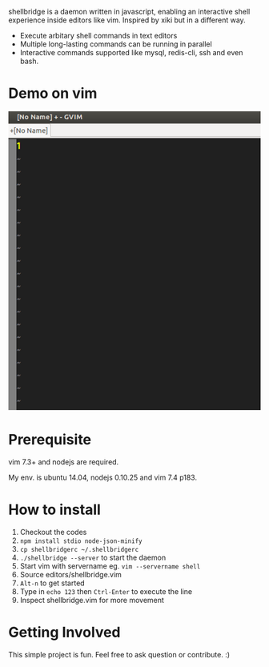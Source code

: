 shellbridge is a daemon written in javascript, enabling an interactive shell experience inside editors like vim. Inspired by xiki but in a different way.

* Execute arbitary shell commands in text editors
* Multiple long-lasting commands can be running in parallel
* Interactive commands supported like mysql, redis-cli, ssh and even bash.


Demo on vim
===========

![alt tag](https://raw.githubusercontent.com/lokikl/shellbridge/master/vim-demo.gif)


Prerequisite
============

vim 7.3+ and nodejs are required.

My env. is ubuntu 14.04, nodejs 0.10.25 and vim 7.4 p183.


How to install
==============

1. Checkout the codes
2. `npm install stdio node-json-minify`
3. `cp shellbridgerc ~/.shellbridgerc`
4. `./shellbridge --server` to start the daemon
5. Start vim with servername eg. `vim --servername shell`
6. Source editors/shellbridge.vim
7. `Alt-n` to get started
8. Type in `echo 123` then `Ctrl-Enter` to execute the line
9. Inspect shellbridge.vim for more movement


Getting Involved
================

This simple project is fun. Feel free to ask question or contribute. :)
